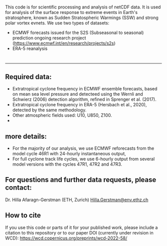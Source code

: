 #

This code is for scientific processing and analysis of netCDF data. 
It is used for analysis of the surface response to extreme events in Earth's stratosphere, known as Sudden Stratospheric Warmings (SSW) and strong polar vortex evnets. We use two types of datasets:
* ECMWF forecasts issued for the S2S (Subseasonal to seasonal) prediction ongoing research project (https://www.ecmwf.int/en/research/projects/s2s)
* ERA-5 reanalysis
#
---------------------------------------

## Required data:
* Extratropical cyclone frequency in ECMWF ensemble forecasts, based on mean sea level pressure and detecteed using the Wernli and Schwierz (2006) detection algorithm, refined in Sprenger et al. (2017).
* Extratropical cyclone frequency in ERA-5 (Hersbach et al., 2020), detected by the same methodology.
* Other atmospheric fields used: U10, U850, Z100.
* 

## more details:
* For the majority of our analysis, we use ECMWF reforecasts from the model cycle 46R1 with 24-hourly instantaneous output,
* For full cyclone track life cycles, we use 6-hourly output from several model versions with the cycles 47R1, 47R2 and 47R3.

## For questions and further data requests, please contact:
Dr. Hilla Afaragn-Gerstman (ETH, Zurich)
Hilla.Gerstman@env.ethz.ch

## How to cite
If you use this code or parts of it for your published work, please include a citation to this repository or to our paper DOI (currently under revision in WCD): https://wcd.copernicus.org/preprints/wcd-2022-58/
